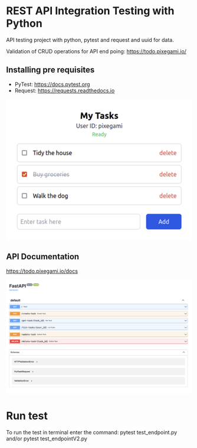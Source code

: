# REST API Integration Testing with Python

API testing project with python, pytest and request and uuid for data.

Validation of CRUD operations for API end poing: https://todo.pixegami.io/

## Installing pre requisites

* PyTest: https://docs.pytest.org
* Request: https://requests.readthedocs.io


![API To Do App](todo.png)

## API Documentation

https://todo.pixegami.io/docs


![API Doc](doc.png)


# Run test

To run the test in terminal enter the command: pytest test_endpoint.py and/or pytest test_endpointV2.py
